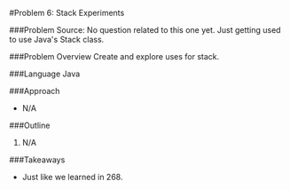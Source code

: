 #Problem 6: Stack Experiments

###Problem Source:
No question related to this one yet. Just getting used to use Java's Stack class.

###Problem Overview
Create and explore uses for stack.

###Language
Java

###Approach
- N/A


###Outline
1. N/A

###Takeaways
- Just like we learned in 268.
